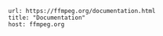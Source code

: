 
```cardlink
url: https://ffmpeg.org/documentation.html
title: "Documentation"
host: ffmpeg.org
```
